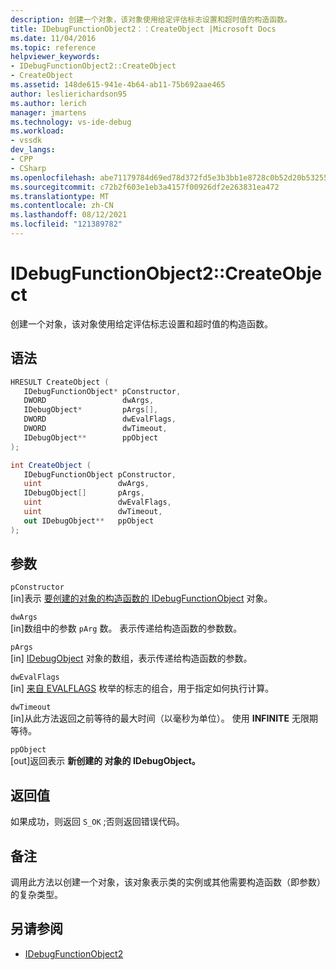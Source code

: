 ```yaml
---
description: 创建一个对象，该对象使用给定评估标志设置和超时值的构造函数。
title: IDebugFunctionObject2：：CreateObject |Microsoft Docs
ms.date: 11/04/2016
ms.topic: reference
helpviewer_keywords:
- IDebugFunctionObject2::CreateObject
- CreateObject
ms.assetid: 148de615-941e-4b64-ab11-75b692aae465
author: leslierichardson95
ms.author: lerich
manager: jmartens
ms.technology: vs-ide-debug
ms.workload:
- vssdk
dev_langs:
- CPP
- CSharp
ms.openlocfilehash: abe71179784d69ed78d372fd5e3b3bb1e8728c0b52d20b532556f145e052f7e3
ms.sourcegitcommit: c72b2f603e1eb3a4157f00926df2e263831ea472
ms.translationtype: MT
ms.contentlocale: zh-CN
ms.lasthandoff: 08/12/2021
ms.locfileid: "121389782"
---
```

# <a name="idebugfunctionobject2createobject"></a>IDebugFunctionObject2::CreateObject
创建一个对象，该对象使用给定评估标志设置和超时值的构造函数。

## <a name="syntax"></a>语法

```cpp
HRESULT CreateObject (
   IDebugFunctionObject* pConstructor,
   DWORD                 dwArgs,
   IDebugObject*         pArgs[],
   DWORD                 dwEvalFlags,
   DWORD                 dwTimeout,
   IDebugObject**        ppObject
);
```

```csharp
int CreateObject (
   IDebugFunctionObject pConstructor,
   uint                 dwArgs,
   IDebugObject[]       pArgs,
   uint                 dwEvalFlags,
   uint                 dwTimeout,
   out IDebugObject**   ppObject
);
```

## <a name="parameters"></a>参数
`pConstructor`\
[in]表示 [要创建的对象的构造函数的 IDebugFunctionObject](../../../extensibility/debugger/reference/idebugfunctionobject.md) 对象。

`dwArgs`\
[in]数组中的参数 `pArg` 数。 表示传递给构造函数的参数数。

`pArgs`\
[in] [IDebugObject](../../../extensibility/debugger/reference/idebugobject.md) 对象的数组，表示传递给构造函数的参数。

`dwEvalFlags`\
[in] [来自 EVALFLAGS](../../../extensibility/debugger/reference/evalflags.md) 枚举的标志的组合，用于指定如何执行计算。

`dwTimeout`\
[in]从此方法返回之前等待的最大时间（以毫秒为单位）。 使用 **INFINITE** 无限期等待。

`ppObject`\
[out]返回表示 **新创建的 对象的 IDebugObject。**

## <a name="return-value"></a>返回值
 如果成功，则返回 `S_OK` ;否则返回错误代码。

## <a name="remarks"></a>备注
 调用此方法以创建一个对象，该对象表示类的实例或其他需要构造函数（即参数）的复杂类型。

## <a name="see-also"></a>另请参阅
- [IDebugFunctionObject2](../../../extensibility/debugger/reference/idebugfunctionobject2.md)
